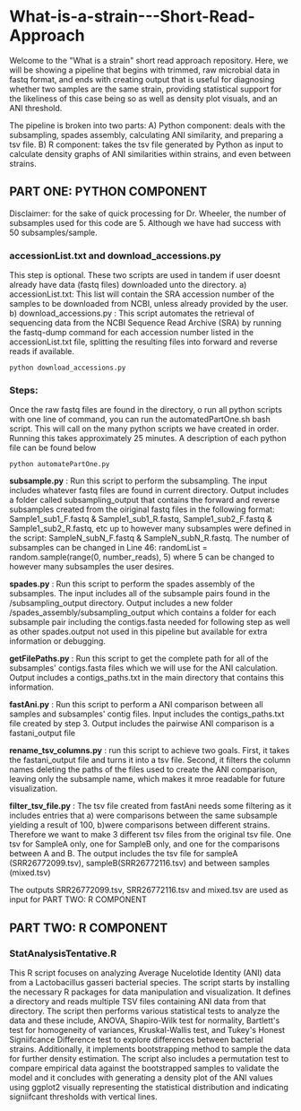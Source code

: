 # What-is-a-strain---Short-Read-Approach

Welcome to the "What is a strain" short read approach repository. 
Here, we will be showing a pipeline that begins with trimmed, raw microbial data in fastq format, and ends with creating output that is useful for diagnosing whether two samples are the same strain, providing statistical support for the likeliness of this case being so as well as density plot visuals, and an ANI threshold. 

The pipeline is broken into two parts:
  A) Python component: deals with the subsampling, spades assembly, calculating ANI similarity, and preparing a tsv file. 
  B) R component: takes the tsv file generated by Python as input to calculate density graphs of ANI similarities within strains, and even between strains. 


## PART ONE: PYTHON COMPONENT
Disclaimer: for the sake of quick processing for Dr. Wheeler, the number of subsamples used for this code are 5. Although we have had success with 50 subsamples/sample. 


### accessionList.txt and download_accessions.py
This step is optional. These two scripts are used in tandem if user doesnt already have data (fastq files) downloaded unto the directory. 
a) accessionList.txt: This list will contain the SRA accession number of the samples to be downloaded from NCBI, unless already provided by the user. 
b) download_accessions.py : This script automates the retrieval of sequencing data from the NCBI Sequence Read Archive (SRA) by running the fastq-dump command for each accession number listed in the accessionList.txt file, splitting the resulting files into forward and reverse reads if available.
```
python download_accessions.py
```

### Steps: 
Once the raw fastq files are found in the directory, o run all python scripts with one line of command, you can run the automatedPartOne.sh bash script. This will call on the many python scripts we have created in order. Running this takes approximately 25 minutes. A description of each python file can be found below
```
python automatePartOne.py
``` 

**subsample.py** : Run this script to perform the subsampling. The input includes whatever fastq files are found in current directory. Output includes a folder called subsampling_output that contains the forward and reverse subsamples created from the oiriginal fastq files in the following format: Sample1_sub1_F.fastq & Sample1_sub1_R.fastq, Sample1_sub2_F.fastq & Sample1_sub2_R.fastq, etc up to however many subsamples were defined in the script: SampleN_subN_F.fastq & SampleN_subN_R.fastq. The number of subsamples can be changed in Line 46: randomList = random.sample(range(0, number_reads), 5) where 5 can be changed to however many subsamples the user desires. 

**spades.py** : Run this script to perform the spades assembly of the subsamples. The input includes all of the subsample pairs found in the /subsampling_output directory. Output includes a new folder /spades_assembly/subsampling_output which contains a folder for each subsample pair including the contigs.fasta needed for following step as well as other spades.output not used in this pipeline but available for extra information or debugging. 

**getFilePaths.py** : Run this script to get the complete path for all of the subsamples' contigs.fasta files which we will use for the ANI calculation. Output includes a contigs_paths.txt in the main directory that contains this information. 

**fastAni.py** : Run this script to perform a ANI comparison between all samples and subsamples' contig files. Input includes the contigs_paths.txt file created by step 3. Output includes the pairwise ANI comparison is a fastani_output file 

**rename_tsv_columns.py** : run this script to achieve two goals. First, it takes the fastani_output file and turns it into a tsv file. Second, it filters the column names deleting the paths of the files used to create the ANI comparison, leaving only the subsample name, which makes it mroe readable for future visualization. 

**filter_tsv_file.py** : The tsv file created from fastAni needs some filtering as it includes entries that a) were comparisons between the same subsample yielding a result of 100, b)were comparisons between different strains. Therefore we want to make 3 different tsv files from the original tsv file. One tsv for SampleA only, one for SampleB only, and one for the comparisons between A and B. The output includes the tsv file for sampleA (SRR26772099.tsv), sampleB(SRR26772116.tsv) and between samples (mixed.tsv) 

The outputs SRR26772099.tsv, SRR26772116.tsv and mixed.tsv are used as input for PART TWO: R COMPONENT
## PART TWO: R COMPONENT

### StatAnalysisTentative.R
This R script focuses on analyzing Average Nucelotide Identity (ANI) data from a Lactobacillus gasseri bacterial species. The script starts by installing the necessary R packages for data manipulation and visualization. It defines a directory and reads multiple TSV files containing ANI data from that directory. The script then performs various statistical tests to analyze the data and these include, ANOVA, Shapiro-Wilk test for normality, Bartlett's test for homogeneity of variances, Kruskal-Wallis test, and Tukey's Honest Signiifcance Difference test to explore differences between bacterial strains. Additionally, it implements bootstrapping method to sample the data for further density estimation. The script also includes a permutation test to compare empirical data against the bootstrapped samples to validate the model and it concludes with generating a density plot of the ANI values using ggplot2 visually representing the statistical distribution and indicating signiifcant thresholds with vertical lines.






